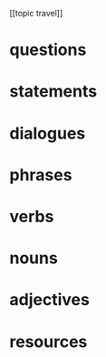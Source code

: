 [[topic travel]]
# questions

# statements

# dialogues

# phrases

# verbs

# nouns

# adjectives

# resources
